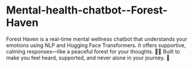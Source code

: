 # Mental-health-chatbot--Forest-Haven
Forest Haven is a real-time mental wellness chatbot that understands your emotions using NLP and Hugging Face Transformers. It offers supportive, calming responses—like a peaceful forest for your thoughts. 🌿🧠 Built to make you feel heard, supported, and never alone in your journey. 💬
